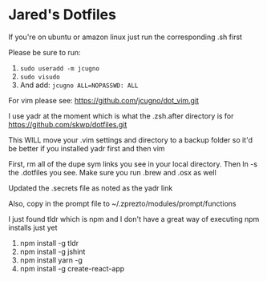 Jared's Dotfiles
===========

If you're on ubuntu or amazon linux just run the corresponding .sh first

Please be sure to run:

1. `sudo useradd -m jcugno`
2. `sudo visudo`
3. And add: `jcugno ALL=NOPASSWD: ALL`

For vim please see: https://github.com/jcugno/dot_vim.git

I use yadr at the moment which is what the .zsh.after directory is for
https://github.com/skwp/dotfiles.git

This WILL move your .vim settings and directory to a backup folder so it'd be
better if you installed yadr first and then vim

First, rm all of the dupe sym links you see in your local directory.
Then ln -s the .dotfiles you see. Make sure you run .brew and .osx as well

Updated the .secrets file as noted as the yadr link

Also, copy in the prompt file to ~/.zprezto/modules/prompt/functions

I just found tldr which is npm and I don't have a great way of executing npm installs just yet
1. npm install -g tldr
1. npm install -g jshint
1. npm install yarn -g
1. npm install -g create-react-app
